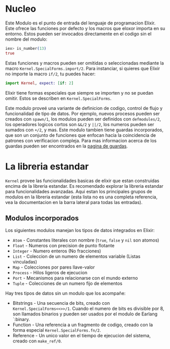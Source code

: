 # Nucleo
Este Modulo es el punto de entrada del lenguaje de programacion Elixir.
Este ofrece las funciones por defecto y los macros que eloxor importa en su entorno. Estos pueden ser invocados directamente en el codigo sin el nombre del modulo:
```elixir
iex> is_number(13)
true
```
Estas funciones y macros pueden ser omitidas o seleccionadas mediante la macro `Kernel.SpecialForms.import/2`. Para instanciar, si quieres que Elixir no importe la macro `if/2`, tu puedes hacer:
```elixir
import Kernel, expect: [if: 2]
```
Elixir tiene formas especiales que siempre se importen y no se puedan omitir. Estos se describen en `Kernel.SpecialForms`.

Este modulo proveé una variante de definicion de codigo, control de flujo y funcionalidad de tipo de datos. Por ejemplo, nuevos procesos pueden ser creados con `spawn/1`, los modulos pueden ser definidos con `defmodules/2`, los operadores logicos cortos son `&&/2` y `||/2`, los numeros pueden ser sumados con `+/2`, y mas. Este modulo tambien tiene guardas incorporados, que son un conjunto de funciones que enfocan hacia la coincidencia de patrones con verificacion compleja. Para mas informacion acerca de los guardas pueden ser encontrados en la [pagina de guardas](https://hexdocs.pm/elixir/guards.html).

# La libreria estandar
`Kernel` provee las funcionalidades basicas de elixir que estan construidas encima de la libreria estandar. Es recomendado explorar la libreria estandar para funcionalidades avanzadas. Aqui estan los principales grupos de modulos en la libreria estandar (esta lista no es una completa referencia, vea la documentacion en la barra lateral para todas las entradas).

## Modulos incorporados
Los siguientes modulos manejan los tipos de datos integrados en Elixir:
* `Atom` - Constantes literales con nombre (`true`, `false` y `nil` son atomos)
* `Float` - Numeros con precision de punto flotante
* `Integer` - Numero enteros (No fracciones)
* `List` - Coleccion de un numero de elementos variable (Listas vinculadas)
* `Map` - Colecciones por pares llave-valor
* `Process` - Hilos ligeros de ejecucion
* `Port` - Mecanismos para relacionarse con el mundo externo
* `Tuple` - Colecciones de un numero fijo de elementos

Hay tres tipos de datos sin un modulo que los acompañe:
* Bitstrings - Una secuencia de bits, creado con `Kernel.SpecialForms<<>>/1`. Cuando el numero de bits es divisible por 8, son llamados binarios y pueden ser usados por el modulo de Earlang `:binary.
* Function - Una referencia a un fragmento de codigo, creado con la forma especial `Kernel.SpecialForms.fn/2`.
* Reference - Un unico valor en el tiempo de ejecucion del sistema, creado con `make_ref/0`.